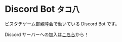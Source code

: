 # Discord Bot `タコ八`

ピスタチゲーム部親睦会で動いている Discord Bot です。

Discord サーバーへの加入は[こちら](https://discord.com/invite/6XbCyRF)から！